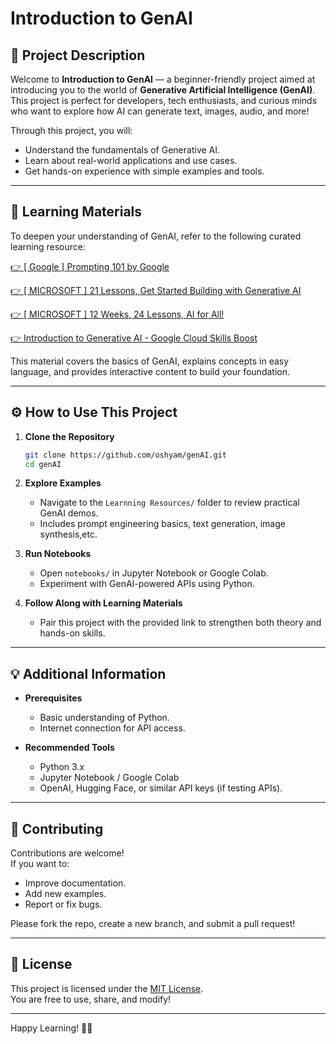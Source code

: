 # Introduction to GenAI

## 📖 Project Description
Welcome to **Introduction to GenAI** — a beginner-friendly project aimed at introducing you to the world of **Generative Artificial Intelligence (GenAI)**.  
This project is perfect for developers, tech enthusiasts, and curious minds who want to explore how AI can generate text, images, audio, and more!

Through this project, you will:
- Understand the fundamentals of Generative AI.
- Learn about real-world applications and use cases.
- Get hands-on experience with simple examples and tools.

---

## 🔗 Learning Materials
To deepen your understanding of GenAI, refer to the following curated learning resource:

[👉 [ Google ] Prompting 101 by Google ](https://services.google.com/fh/files/misc/gemini-for-google-workspace-prompting-guide-101.pdf)

[👉 [ MICROSOFT ] 21 Lessons, Get Started Building with Generative AI ](https://github.com/microsoft/generative-ai-for-beginners)

[👉 [ MICROSOFT ] 12 Weeks, 24 Lessons, AI for All!](https://github.com/microsoft/AI-For-Beginners)

[👉 Introduction to Generative AI - Google Cloud Skills Boost](https://www.cloudskillsboost.google/paths/118)


This material covers the basics of GenAI, explains concepts in easy language, and provides interactive content to build your foundation.

---

## ⚙️ How to Use This Project

1. **Clone the Repository**
    ```bash
    git clone https://github.com/oshyam/genAI.git
    cd genAI
    ```

2. **Explore Examples**
    - Navigate to the `Learnning Resources/` folder to review practical GenAI demos.
    - Includes prompt engineering basics, text generation, image synthesis,etc.

3. **Run Notebooks**
    - Open `notebooks/` in Jupyter Notebook or Google Colab.
    - Experiment with GenAI-powered APIs using Python.

4. **Follow Along with Learning Materials**
    - Pair this project with the provided link to strengthen both theory and hands-on skills.

---

## 💡 Additional Information

- **Prerequisites**
    - Basic understanding of Python.
    - Internet connection for API access.

- **Recommended Tools**
    - Python 3.x
    - Jupyter Notebook / Google Colab
    - OpenAI, Hugging Face, or similar API keys (if testing APIs).

---

## 🤝 Contributing

Contributions are welcome!  
If you want to:
- Improve documentation.
- Add new examples.
- Report or fix bugs.

Please fork the repo, create a new branch, and submit a pull request!

---

## 📄 License

This project is licensed under the [MIT License](LICENSE).  
You are free to use, share, and modify!

---

Happy Learning! 🚀✨
